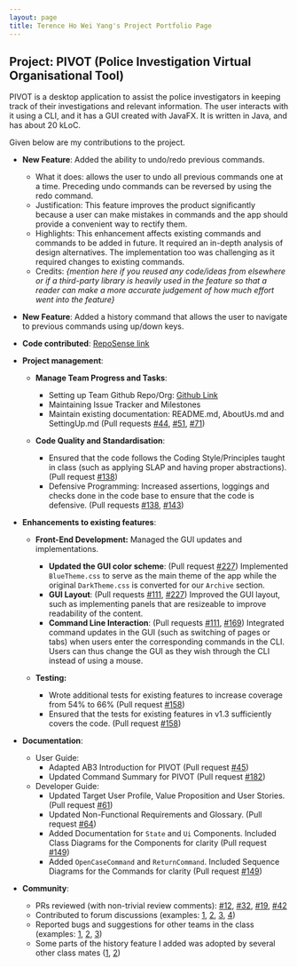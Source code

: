 ```yaml
---
layout: page
title: Terence Ho Wei Yang's Project Portfolio Page
---
```


## Project: PIVOT (Police Investigation Virtual Organisational Tool)

PIVOT is a desktop application to assist the police investigators in keeping track of their investigations and relevant information. The user interacts with it using a CLI, and it has a GUI created with JavaFX. It is written in Java, and has about 20 kLoC.

Given below are my contributions to the project.

* **New Feature**: Added the ability to undo/redo previous commands.
  * What it does: allows the user to undo all previous commands one at a time. Preceding undo commands can be reversed by using the redo command.
  * Justification: This feature improves the product significantly because a user can make mistakes in commands and the app should provide a convenient way to rectify them.
  * Highlights: This enhancement affects existing commands and commands to be added in future. It required an in-depth analysis of design alternatives. The implementation too was challenging as it required changes to existing commands.
  * Credits: *{mention here if you reused any code/ideas from elsewhere or if a third-party library is heavily used in the feature so that a reader can make a more accurate judgement of how much effort went into the feature}*

* **New Feature**: Added a history command that allows the user to navigate to previous commands using up/down keys.

* **Code contributed**: [RepoSense link](https://nus-cs2103-ay2021s1.github.io/tp-dashboard/#breakdown=true&search=&sort=groupTitle&sortWithin=title&since=2020-08-14&timeframe=commit&mergegroup=&groupSelect=groupByRepos&checkedFileTypes=docs~functional-code~test-code~other&tabOpen=true&tabType=authorship&tabAuthor=Vielheim&tabRepo=AY2021S1-CS2103-F09-2%2Ftp%5Bmaster%5D&authorshipIsMergeGroup=false&authorshipFileTypes=docs~functional-code~test-code)

* **Project management**:
  * **Manage Team Progress and Tasks**:
    * Setting up Team Github Repo/Org: [Github Link](https://github.com/AY2021S1-CS2103-F09-2/tp)
    * Maintaining Issue Tracker and Milestones
    * Maintain existing documentation: README.md, AboutUs.md and SettingUp.md (Pull requests [\#44](https://github.com/AY2021S1-CS2103-F09-2/tp/pull/44), [\#51](https://github.com/AY2021S1-CS2103-F09-2/tp/pull/51), [\#71](https://github.com/AY2021S1-CS2103-F09-2/tp/pull/71))
    
  * **Code Quality and Standardisation**:
    * Ensured that the code follows the Coding Style/Principles taught in class (such as applying SLAP and having proper abstractions). (Pull request [\#138](https://github.com/AY2021S1-CS2103-F09-2/tp/pull/138))
    * Defensive Programming: Increased assertions, loggings and checks done in the code base to ensure that the code is defensive. (Pull requests [\#138](https://github.com/AY2021S1-CS2103-F09-2/tp/pull/138), [\#143](https://github.com/AY2021S1-CS2103-F09-2/tp/pull/143))
    
* **Enhancements to existing features**:
  * **Front-End Development:** Managed the GUI updates and implementations.
    * **Updated the GUI color scheme**: (Pull request [\#227](https://github.com/AY2021S1-CS2103-F09-2/tp/pull/227)) Implemented `BlueTheme.css` to serve as the main theme of the app while the original `DarkTheme.css` is converted for our `Archive` section.
    * **GUI Layout**: (Pull requests [\#111](https://github.com/AY2021S1-CS2103-F09-2/tp/pull/111), [\#227](https://github.com/AY2021S1-CS2103-F09-2/tp/pull/227)) Improved the GUI layout, such as implementing panels that are resizeable to improve readability of the content.
    * **Command Line Interaction**: (Pull requests [\#111](https://github.com/AY2021S1-CS2103-F09-2/tp/pull/111), [\#169](https://github.com/AY2021S1-CS2103-F09-2/tp/pull/169)) Integrated command updates in the GUI (such as switching of pages or tabs) when users enter the corresponding commands in the CLI. Users can thus change the GUI as they wish through the CLI instead of using a mouse.
    
  * **Testing:** 
    * Wrote additional tests for existing features to increase coverage from 54% to 66% (Pull request [\#158](https://github.com/AY2021S1-CS2103-F09-2/tp/pull/158))
    * Ensured that the tests for existing features in v1.3 sufficiently covers the code. (Pull request [\#158](https://github.com/AY2021S1-CS2103-F09-2/tp/pull/158))
    
* **Documentation**:
  * User Guide:
    * Adapted AB3 Introduction for PIVOT (Pull request [\#45](https://github.com/AY2021S1-CS2103-F09-2/tp/pull/45))
    * Updated Command Summary for PIVOT (Pull request [\#182](https://github.com/AY2021S1-CS2103-F09-2/tp/pull/182))
  * Developer Guide:
    * Updated Target User Profile, Value Proposition and User Stories. (Pull request [\#61](https://github.com/AY2021S1-CS2103-F09-2/tp/pull/61))
    * Updated Non-Functional Requirements and Glossary. (Pull request [\#64](https://github.com/AY2021S1-CS2103-F09-2/tp/pull/64))
    * Added Documentation for `State` and `Ui` Components. Included Class Diagrams for the Components for clarity (Pull request [\#149](https://github.com/AY2021S1-CS2103-F09-2/tp/pull/149))
    * Added `OpenCaseCommand` and `ReturnCommand`. Included Sequence Diagrams for the Commands for clarity (Pull request [\#149](https://github.com/AY2021S1-CS2103-F09-2/tp/pull/149))

* **Community**:
  * PRs reviewed (with non-trivial review comments): [\#12](), [\#32](), [\#19](), [\#42]()
  * Contributed to forum discussions (examples: [1](), [2](), [3](), [4]())
  * Reported bugs and suggestions for other teams in the class (examples: [1](), [2](), [3]())
  * Some parts of the history feature I added was adopted by several other class mates ([1](), [2]())

